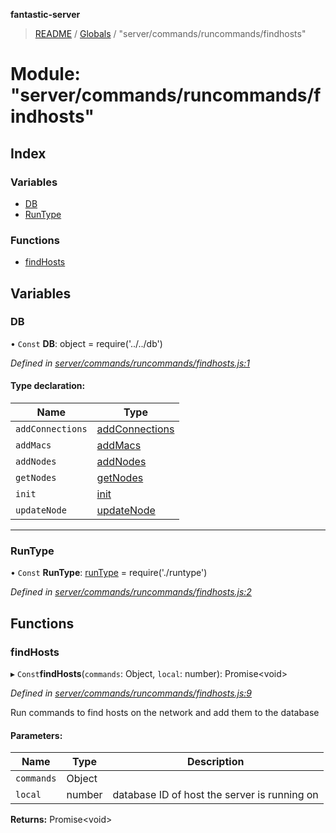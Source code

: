 **fantastic-server**

> [README](../README.md) / [Globals](../globals.md) / "server/commands/runcommands/findhosts"

# Module: "server/commands/runcommands/findhosts"

## Index

### Variables

* [DB](_server_commands_runcommands_findhosts_.md#db)
* [RunType](_server_commands_runcommands_findhosts_.md#runtype)

### Functions

* [findHosts](_server_commands_runcommands_findhosts_.md#findhosts)

## Variables

### DB

• `Const` **DB**: object = require('../../db')

*Defined in [server/commands/runcommands/findhosts.js:1](https://github.com/besimorhino/project-fantastic/blob/a9b4b41/server/commands/runcommands/findhosts.js#L1)*

#### Type declaration:

Name | Type |
------ | ------ |
`addConnections` | [addConnections](_server_db_addconnections_index_.md#addconnections) |
`addMacs` | [addMacs](_server_db_addmacs_.md#addmacs) |
`addNodes` | [addNodes](_server_db_addnodes_index_.md#addnodes) |
`getNodes` | [getNodes](_server_db_getnodes_index_.md#getnodes) |
`init` | [init](_server_db_index_.md#init) |
`updateNode` | [updateNode](_server_db_updatenode_.md#updatenode) |

___

### RunType

• `Const` **RunType**: [runType](_server_commands_runcommands_runtype_.md#runtype) = require('./runtype')

*Defined in [server/commands/runcommands/findhosts.js:2](https://github.com/besimorhino/project-fantastic/blob/a9b4b41/server/commands/runcommands/findhosts.js#L2)*

## Functions

### findHosts

▸ `Const`**findHosts**(`commands`: Object, `local`: number): Promise\<void>

*Defined in [server/commands/runcommands/findhosts.js:9](https://github.com/besimorhino/project-fantastic/blob/a9b4b41/server/commands/runcommands/findhosts.js#L9)*

Run commands to find hosts on the network and add them to the database

#### Parameters:

Name | Type | Description |
------ | ------ | ------ |
`commands` | Object |  |
`local` | number | database ID of host the server is running on  |

**Returns:** Promise\<void>
